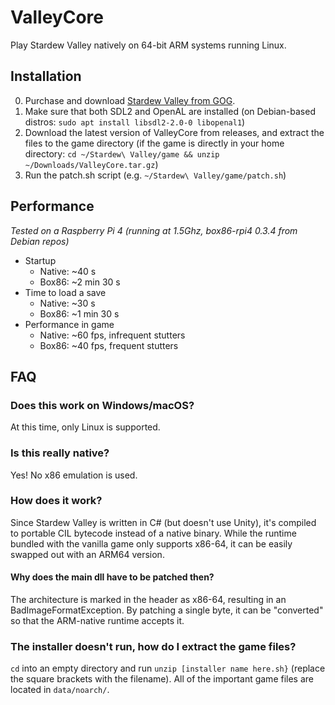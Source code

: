 # ValleyCore
Play Stardew Valley natively on 64-bit ARM systems running Linux.

## Installation
0. Purchase and download [Stardew Valley from GOG](https://www.gog.com/en/game/stardew_valley).
1. Make sure that both SDL2 and OpenAL are installed (on Debian-based distros: `sudo apt install libsdl2-2.0-0 libopenal1`)
2. Download the latest version of ValleyCore from releases, and extract the files to the game directory (if the game is directly in your home directory: `cd ~/Stardew\ Valley/game && unzip ~/Downloads/ValleyCore.tar.gz`)
3. Run the patch.sh script (e.g. `~/Stardew\ Valley/game/patch.sh`)

## Performance
*Tested on a Raspberry Pi 4 (running at 1.5Ghz, box86-rpi4 0.3.4 from Debian repos)*

* Startup
  * Native: ~40 s
  * Box86: ~2 min 30 s
* Time to load a save
  * Native: ~30 s
  * Box86: ~1 min 30 s
* Performance in game
  * Native: ~60 fps, infrequent stutters
  * Box86: ~40 fps, frequent stutters

## FAQ

### Does this work on Windows/macOS?
At this time, only Linux is supported. 
### Is this really native?
Yes! No x86 emulation is used.
### How does it work?
Since Stardew Valley is written in C# (but doesn't use Unity), it's compiled to portable CIL bytecode instead of a native binary. While the runtime bundled with the vanilla game only supports x86-64, it can be easily swapped out with an ARM64 version.
#### Why does the main dll have to be patched then?
The architecture is marked in the header as x86-64, resulting in an BadImageFormatException. By patching a single byte, it can be "converted" so that the ARM-native runtime accepts it.
### The installer doesn't run, how do I extract the game files?
`cd` into an empty directory and run `unzip [installer name here.sh}` (replace the square brackets with the filename). All of the important game files are located in `data/noarch/`.
